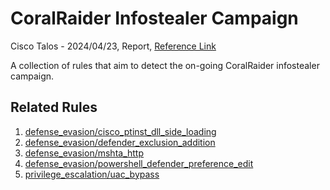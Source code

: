 
# CoralRaider Infostealer Campaign

Cisco Talos - 2024/04/23, Report, [Reference Link](https://blog.talosintelligence.com/suspected-coralraider-continues-to-expand-victimology-using-three-information-stealers/)

A collection of rules that aim to detect the on-going CoralRaider infostealer campaign.

## Related Rules

1. [defense_evasion/cisco_ptinst_dll_side_loading](https://github.com/Inovasys-CS/EDI/tree/main/defense_evasion/cisco_ptinst_dll_side_loading)
2. [defense_evasion/defender_exclusion_addition](https://github.com/Inovasys-CS/EDI/tree/main/defense_evasion/defender_exclusion_addition)
3. [defense_evasion/mshta_http](https://github.com/Inovasys-CS/EDI/tree/main/defense_evasion/mshta_http)
4. [defense_evasion/powershell_defender_preference_edit](https://github.com/Inovasys-CS/EDI/tree/main/defense_evasion/powershell_defender_preference_edit)
5. [privilege_escalation/uac_bypass](https://github.com/Inovasys-CS/EDI/tree/main/privilege_escalation/uac_bypass)

